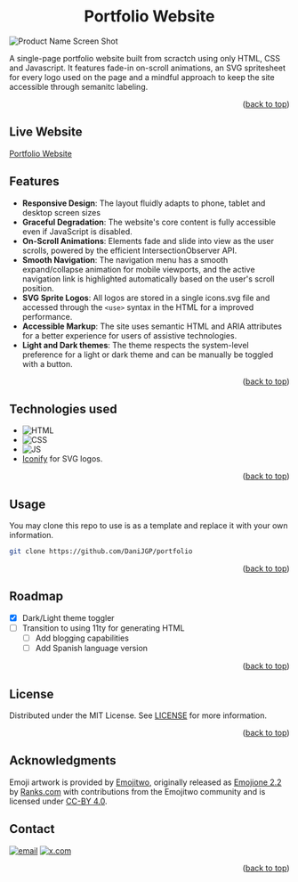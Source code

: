 <!-- Improved compatibility of back to top link: See: https://github.com/othneildrew/Best-README-Template/pull/73 -->
<a id="readme-top"></a>

<!-- PROJECT SHIELDS -->
<!--
*** I'm using markdown "reference style" links for readability.
*** Reference links are enclosed in brackets [ ] instead of parentheses ( ).
*** See the bottom of this document for the declaration of the reference variables
*** for contributors-url, forks-url, etc. This is an optional, concise syntax you may use.
*** https://www.markdownguide.org/basic-syntax/#reference-style-links
-->
<div align="center">

# Portfolio Website

</div>
<!-- TABLE OF CONTENTS -->
<div align="left">
<!-- ABOUT THE PROJECT -->

![Product Name Screen Shot][product-screenshot]

A single-page portfolio website built from scractch using only HTML, CSS and Javascript. It features fade-in on-scroll animations, an SVG spritesheet for every logo used on the page and a mindful approach to keep the site accessible through semanitc labeling.

<p align="right">(<a href="#readme-top">back to top</a>)</p>

## Live Website

[Portfolio Website][portfolio-website]

## Features

* **Responsive Design**: The layout fluidly adapts to phone, tablet and desktop screen sizes
* **Graceful Degradation**: The website's core content is fully accessible even if JavaScript is disabled.
* **On-Scroll Animations**: Elements fade and slide into view as the user scrolls, powered by the efficient IntersectionObserver API.
* **Smooth Navigation**: The navigation menu has a smooth expand/collapse animation for mobile viewports, and the active navigation link is highlighted automatically based on the user's scroll position.
* **SVG Sprite Logos**: All logos are stored in a single icons.svg file and accessed through the `<use>` syntax in the HTML for a improved performance.
* **Accessible Markup**: The site uses semantic HTML and ARIA attributes for a better experience for users of assistive technologies.
* **Light and Dark themes**: The theme respects the system-level preference for a light or dark theme and can be manually be toggled with a button.

<p align="right">(<a href="#readme-top">back to top</a>)</p>

## Technologies used

* ![HTML][HTML]
* ![CSS][CSS]
* ![JS][JS]
* [Iconify][Iconify] for SVG logos.

<p align="right">(<a href="#readme-top">back to top</a>)</p>

## Usage

You may clone this repo to use is as a template and replace it with your own information.

```bash
git clone https://github.com/DaniJGP/portfolio
```

<p align="right">(<a href="#readme-top">back to top</a>)</p>
<!-- ROADMAP -->

## Roadmap

* [x] Dark/Light theme toggler
* [ ] Transition to using 11ty for generating HTML
  * [ ] Add blogging capabilities
  * [ ] Add Spanish language version

<p align="right">(<a href="#readme-top">back to top</a>)</p>

<!-- CONTRIBUTING -->
<!-- LICENSE -->
## License

Distributed under the MIT License. See [LICENSE] for more information.

<p align="right">(<a href="#readme-top">back to top</a>)</p>
<!-- ACKNOWLEDGMENT -->

## Acknowledgments

Emoji artwork is provided by [Emojitwo], originally released as [Emojione 2.2][Emojione] by [Ranks.com] with contributions from the Emojitwo community and is licensed under [CC-BY 4.0][CC-BY-40].

<!-- CONTACT -->
## Contact

[![email][email]][email-url] [![x.com][x]][x-url]

<p align="right">(<a href="#readme-top">back to top</a>)</p>

<!-- MARKDOWN LINKS & IMAGES -->
<!-- https://www.markdownguide.org/basic-syntax/#reference-style-links -->
[portfolio-website]: https://danijgp.github.io
[LICENSE]: https://github.com/DaniJGP/portfolio/blob/main/LICENSE
[linkedin-shield]: https://img.shields.io/badge/-LinkedIn-black.svg?style=for-the-badge&logo=linkedin&colorB=555
[linkedin-url]: https://www.linkedin.com/in/daniela-guardia-3425bb317/
[product-screenshot]: assets/img/portfolio-d1.jpg
[HTML]: https://img.shields.io/badge/HTML5-E34F26?style=for-the-badge&logo=html5&logoColor=white
[CSS]: https://img.shields.io/badge/css-663399?style=for-the-badge&logo=css
[JS]: https://img.shields.io/badge/javascript-F7DF1E?style=for-the-badge&logo=javascript&logoColor=black
[Repomix]: https://github.com/yamadashy/repomix
[Iconify]: https://iconify.design/
[Emojitwo]: https://emojitwo.github.io/
[Emojione]: https://www.emojione.com/
[Ranks.com]: http://www.ranks.com/
[CC-BY-40]: https://creativecommons.org/licenses/by/4.0/legalcode
[email]: https://img.shields.io/badge/d.guardiaprado%40gmail.com-white?style=flat&logo=gmail
[email-url]: mailto:d.guardiaprado@gmail.com
[x]: https://img.shields.io/badge/dani__jgp-black?style=flat&logo=x
[x-url]: https://x.com/dani_jgp
